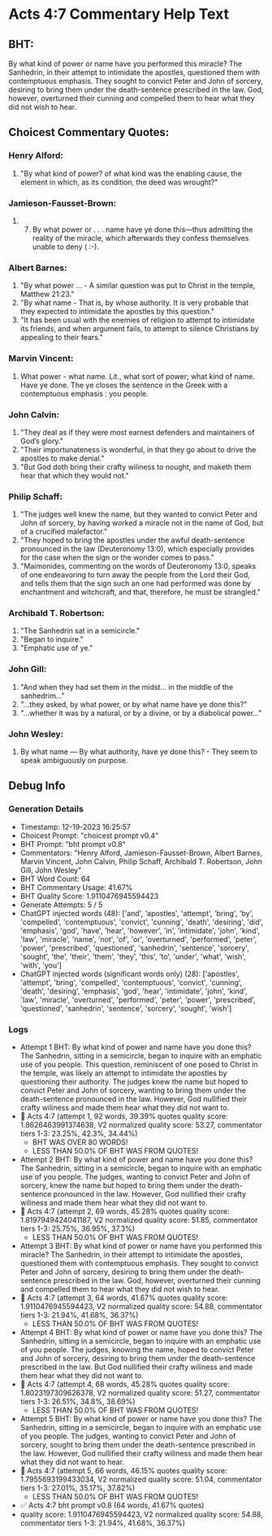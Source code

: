 # Acts 4:7 Commentary Help Text

## BHT:
By what kind of power or name have you performed this miracle? The Sanhedrin, in their attempt to intimidate the apostles, questioned them with contemptuous emphasis. They sought to convict Peter and John of sorcery, desiring to bring them under the death-sentence prescribed in the law. God, however, overturned their cunning and compelled them to hear what they did not wish to hear.

## Choicest Commentary Quotes:
### Henry Alford:
1. "By what kind of power? of what kind was the enabling cause, the element in which, as its condition, the deed was wrought?"

### Jamieson-Fausset-Brown:
1. 7. By what power or . . . name have
	ye done this—thus admitting the reality of the miracle, which
	afterwards they confess themselves unable to deny ( :-).


### Albert Barnes:
1. "By what power ... - A similar question was put to Christ in the temple, Matthew 21:23."
2. "By what name - That is, by whose authority. It is very probable that they expected to intimidate the apostles by this question."
3. "It has been usual with the enemies of religion to attempt to intimidate its friends, and when argument fails, to attempt to silence Christians by appealing to their fears."

### Marvin Vincent:
1. What power - what name. Lit., what sort of power; what kind of name. 
Have ye done. The ye closes the sentence in the Greek with a contemptuous emphasis : you people.


### John Calvin:
1. "They deal as if they were most earnest defenders and maintainers of God’s glory."
2. "Their importunateness is wonderful, in that they go about to drive the apostles to make denial."
3. "But God doth bring their crafty wiliness to nought, and maketh them hear that which they would not."

### Philip Schaff:
1. "The judges well knew the name, but they wanted to convict Peter and John of sorcery, by having worked a miracle not in the name of God, but of a crucified malefactor."
2. "They hoped to bring the apostles under the awful death-sentence pronounced in the law (Deuteronomy 13:0), which especially provides for the case when the sign or the wonder comes to pass."
3. "Maimonides, commenting on the words of Deuteronomy 13:0, speaks of one endeavoring to turn away the people from the Lord their God, and tells them that the sign such an one had performed was done by enchantment and witchcraft, and that, therefore, he must be strangled."

### Archibald T. Robertson:
1. "The Sanhedrin sat in a semicircle."
2. "Began to inquire."
3. "Emphatic use of ye."

### John Gill:
1. "And when they had set them in the midst... in the middle of the sanhedrim..."
2. "...they asked, by what power, or by what name have ye done this?"
3. "...whether it was by a natural, or by a divine, or by a diabolical power..."

### John Wesley:
1. By what name — By what authority, have ye done this? - They seem to speak ambiguously on purpose.



## Debug Info
### Generation Details
- Timestamp: 12-19-2023 16:25:57
- Choicest Prompt: "choicest prompt v0.4"
- BHT Prompt: "bht prompt v0.8"
- Commentators: "Henry Alford, Jamieson-Fausset-Brown, Albert Barnes, Marvin Vincent, John Calvin, Philip Schaff, Archibald T. Robertson, John Gill, John Wesley"
- BHT Word Count: 64
- BHT Commentary Usage: 41.67%
- BHT Quality Score: 1.9110476945594423
- Generate Attempts: 5 / 5
- ChatGPT injected words (48):
	['and', 'apostles', 'attempt', 'bring', 'by', 'compelled', 'contemptuous', 'convict', 'cunning', 'death', 'desiring', 'did', 'emphasis', 'god', 'have', 'hear', 'however', 'in', 'intimidate', 'john', 'kind', 'law', 'miracle', 'name', 'not', 'of', 'or', 'overturned', 'performed', 'peter', 'power', 'prescribed', 'questioned', 'sanhedrin', 'sentence', 'sorcery', 'sought', 'the', 'their', 'them', 'they', 'this', 'to', 'under', 'what', 'wish', 'with', 'you']
- ChatGPT injected words (significant words only) (28):
	['apostles', 'attempt', 'bring', 'compelled', 'contemptuous', 'convict', 'cunning', 'death', 'desiring', 'emphasis', 'god', 'hear', 'intimidate', 'john', 'kind', 'law', 'miracle', 'overturned', 'performed', 'peter', 'power', 'prescribed', 'questioned', 'sanhedrin', 'sentence', 'sorcery', 'sought', 'wish']

### Logs
- Attempt 1 BHT: By what kind of power and name have you done this? The Sanhedrin, sitting in a semicircle, began to inquire with an emphatic use of you people. This question, reminiscent of one posed to Christ in the temple, was likely an attempt to intimidate the apostles by questioning their authority. The judges knew the name but hoped to convict Peter and John of sorcery, wanting to bring them under the death-sentence pronounced in the law. However, God nullified their crafty wiliness and made them hear what they did not want to.
- 🔄 Acts 4:7 (attempt 1, 92 words, 39.39% quotes quality score: 1.8626463991374638, V2 normalized quality score: 53.27, commentator tiers 1-3: 23.25%, 42.3%, 34.44%) 
	- BHT WAS OVER 80 WORDS! 
	- LESS THAN 50.0% OF BHT WAS FROM QUOTES!
- Attempt 2 BHT: By what kind of power and name have you done this? The Sanhedrin, sitting in a semicircle, began to inquire with an emphatic use of you people. The judges, wanting to convict Peter and John of sorcery, knew the name but hoped to bring them under the death-sentence pronounced in the law. However, God nullified their crafty wiliness and made them hear what they did not want to.
- 🔄 Acts 4:7 (attempt 2, 69 words, 45.28% quotes quality score: 1.8197949424041187, V2 normalized quality score: 51.85, commentator tiers 1-3: 25.75%, 36.95%, 37.3%) 
	- LESS THAN 50.0% OF BHT WAS FROM QUOTES!
- Attempt 3 BHT: By what kind of power or name have you performed this miracle? The Sanhedrin, in their attempt to intimidate the apostles, questioned them with contemptuous emphasis. They sought to convict Peter and John of sorcery, desiring to bring them under the death-sentence prescribed in the law. God, however, overturned their cunning and compelled them to hear what they did not wish to hear.
- 🔄 Acts 4:7 (attempt 3, 64 words, 41.67% quotes quality score: 1.9110476945594423, V2 normalized quality score: 54.88, commentator tiers 1-3: 21.94%, 41.68%, 36.37%) 
	- LESS THAN 50.0% OF BHT WAS FROM QUOTES!
- Attempt 4 BHT: By what kind of power or name have you done this? The Sanhedrin, sitting in a semicircle, began to inquire with an emphatic use of you people. The judges, knowing the name, hoped to convict Peter and John of sorcery, desiring to bring them under the death-sentence prescribed in the law. But God nullified their crafty wiliness and made them hear what they did not want to.
- 🔄 Acts 4:7 (attempt 4, 68 words, 45.28% quotes quality score: 1.8023197309626378, V2 normalized quality score: 51.27, commentator tiers 1-3: 26.51%, 34.8%, 38.69%) 
	- LESS THAN 50.0% OF BHT WAS FROM QUOTES!
- Attempt 5 BHT: By what kind of power or name have you done this? The Sanhedrin, sitting in a semicircle, began to inquire with an emphatic use of you people. The judges, wanting to convict Peter and John of sorcery, sought to bring them under the death-sentence prescribed in the law. However, God nullified their crafty wiliness and made them hear what they did not want to hear.
- 🔄 Acts 4:7 (attempt 5, 66 words, 46.15% quotes quality score: 1.7955693199433034, V2 normalized quality score: 51.04, commentator tiers 1-3: 27.01%, 35.17%, 37.82%) 
	- LESS THAN 50.0% OF BHT WAS FROM QUOTES!
- ✅ Acts 4:7 bht prompt v0.8 (64 words, 41.67% quotes)
- quality score: 1.9110476945594423, V2 normalized quality score: 54.88, commentator tiers 1-3: 21.94%, 41.68%, 36.37%)